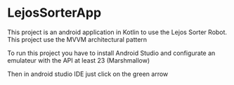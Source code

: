 # LejosSorterApp

This project is an android application in Kotlin to use the Lejos Sorter Robot.
This project use the MVVM architectural pattern

To run this project you have to install Android Studio and configurate an emulateur with the API at least 23 (Marshmallow)

Then in android studio IDE just click on the green arrow

